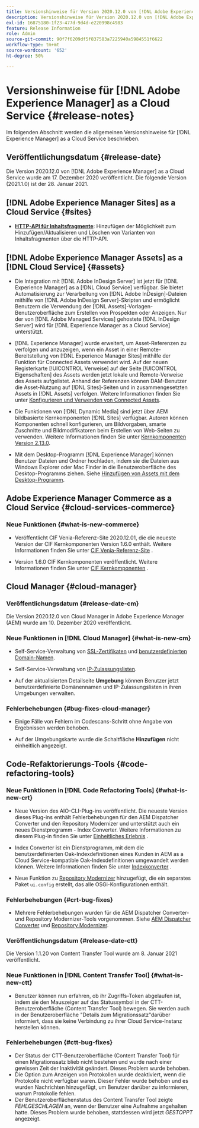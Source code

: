 ```yaml
---
title: Versionshinweise für Version 2020.12.0 von [!DNL Adobe Experience Manager] as a Cloud Service.
description: Versionshinweise für Version 2020.12.0 von [!DNL Adobe Experience Manager] as a Cloud Service.
exl-id: 16875180-1f23-477d-9d4d-e220998c4983
feature: Release Information
role: Admin
source-git-commit: 90f7f6209df5f837583a7225940a5984551f6622
workflow-type: tm+mt
source-wordcount: '652'
ht-degree: 50%

---
```


# Versionshinweise für [!DNL Adobe Experience Manager] as a Cloud Service {#release-notes}

Im folgenden Abschnitt werden die allgemeinen Versionshinweise für [!DNL Experience Manager] as a Cloud Service beschrieben.

## Veröffentlichungsdatum {#release-date}

Die Version 2020.12.0 von [!DNL Adobe Experience Manager] as a Cloud Service wurde am 17. Dezember 2020 veröffentlicht.
Die folgende Version (2021.1.0) ist der 28. Januar 2021.

## [!DNL Adobe Experience Manager Sites] as a Cloud Service {#sites}

* **[HTTP-API für Inhaltsfragmente](/help/assets/content-fragments/assets-api-content-fragments.md)**: Hinzufügen der Möglichkeit zum Hinzufügen/Aktualisieren und Löschen von Varianten von Inhaltsfragmenten über die HTTP-API.

## [!DNL Adobe Experience Manager Assets] as a [!DNL Cloud Service] {#assets}

* Die Integration mit [!DNL Adobe InDesign Server] ist jetzt für [!DNL Experience Manager] as a [!DNL Cloud Service] verfügbar. Sie bietet Automatisierung zur Verarbeitung von [!DNL Adobe InDesign]-Dateien mithilfe von [!DNL Adobe InDesign Server]-Skripten und ermöglicht Benutzern die Verwendung der [!DNL Assets]-Vorlagen-Benutzeroberfläche zum Erstellen von Prospekten oder Anzeigen. Nur der von [!DNL Adobe Managed Services] gehostete [!DNL InDesign Server] wird für [!DNL Experience Manager as a Cloud Service] unterstützt. <!-- TBD: Add link to article. -->

* [!DNL Experience Manager] wurde erweitert, um Asset-Referenzen zu verfolgen und anzuzeigen, wenn ein Asset in einer Remote-Bereitstellung von [!DNL Experience Manager Sites] mithilfe der Funktion für Connected Assets verwendet wird. Auf der neuen Registerkarte [!UICONTROL Verweise] auf der Seite [!UICONTROL Eigenschaften] des Assets werden jetzt lokale und Remote-Verweise des Assets aufgelistet. Anhand der Referenzen können DAM-Benutzer die Asset-Nutzung auf [!DNL Sites]-Seiten und in zusammengesetzten Assets in [!DNL Assets] verfolgen. Weitere Informationen finden Sie unter [Konfigurieren und Verwenden von Connected Assets](/help/assets/use-assets-across-connected-assets-instances.md).

* Die Funktionen von [!DNL Dynamic Media] sind jetzt über AEM bildbasierte Kernkomponenten [!DNL Sites] verfügbar. Autoren können Komponenten schnell konfigurieren, um Bildvorgaben, smarte Zuschnitte und Bildmodifikatoren beim Erstellen von Web-Seiten zu verwenden. Weitere Informationen finden Sie unter [Kernkomponenten Version 2.13.0](https://github.com/adobe/aem-core-wcm-components/releases/tag/core.wcm.components.reactor-2.13.0).

* Mit dem Desktop-Programm [!DNL Experience Manager] können Benutzer Dateien und Ordner hochladen, indem sie die Dateien aus Windows Explorer oder Mac Finder in die Benutzeroberfläche des Desktop-Programms ziehen. Siehe [Hinzufügen von Assets mit dem Desktop-Programm](https://experienceleague.adobe.com/docs/experience-manager-desktop-app/using/using.html?lang=de#upload-and-add-new-assets-to-aem).

## Adobe Experience Manager Commerce as a Cloud Service {#cloud-services-commerce}

### Neue Funktionen {#what-is-new-commerce}

* Veröffentlicht CIF Venia-Referenz-Site 2020.12.01, die die neueste Version der CIF Kernkomponenten Version 1.6.0 enthält. Weitere Informationen finden Sie unter [CIF Venia-Referenz-Site](https://github.com/adobe/aem-cif-guides-venia/releases/tag/venia-2020.12.01) .

* Version 1.6.0 CIF Kernkomponenten veröffentlicht. Weitere Informationen finden Sie unter [CIF Kernkomponenten](https://github.com/adobe/aem-core-cif-components/releases/tag/core-cif-components-reactor-1.6.0) .

## Cloud Manager {#cloud-manager}

### Veröffentlichungsdatum {#release-date-cm}

Die Version 2020.12.0 von Cloud Manager in Adobe Experience Manager (AEM) wurde am 10. Dezember 2020 veröffentlicht.

### Neue Funktionen in [!DNL Cloud Manager] {#what-is-new-cm}

* Self-Service-Verwaltung von [SSL-Zertifikaten](/help/implementing/cloud-manager/managing-ssl-certifications/introduction.md) und [benutzerdefinierten Domain-Namen](/help/implementing/cloud-manager/custom-domain-names/introduction.md).

* Self-Service-Verwaltung von [IP-Zulassungslisten](/help/implementing/cloud-manager/ip-allow-lists/introduction.md).

* Auf der aktualisierten Detailseite **Umgebung** können Benutzer jetzt benutzerdefinierte Domänennamen und IP-Zulassungslisten in ihren Umgebungen verwalten.

### Fehlerbehebungen {#bug-fixes-cloud-manager}

* Einige Fälle von Fehlern im Codescans-Schritt ohne Angabe von Ergebnissen werden behoben.

* Auf der Umgebungskarte wurde die Schaltfläche **Hinzufügen** nicht einheitlich angezeigt.

## Code-Refaktorierungs-Tools {#code-refactoring-tools}

### Neue Funktionen in [!DNL Code Refactoring Tools] {#what-is-new-crt}

* Neue Version des AIO-CLI-Plug-ins veröffentlicht. Die neueste Version dieses Plug-ins enthält Fehlerbehebungen für den AEM Dispatcher Converter und den Repository Modernizer und unterstützt auch ein neues Dienstprogramm - Index Converter. Weitere Informationen zu diesem Plug-in finden Sie unter [Einheitliches Erlebnis](https://experienceleague.adobe.com/docs/experience-manager-cloud-service/content/migration-journey/refactoring-tools/unified-experience.html#benefits) .

* Index Converter ist ein Dienstprogramm, mit dem die benutzerdefinierten Oak-Indexdefinitionen eines Kunden in AEM as a Cloud Service-kompatible Oak-Indexdefinitionen umgewandelt werden können. Weitere Informationen finden Sie unter [Indexkonverter](https://github.com/adobe/aem-cloud-service-source-migration/tree/master/packages/index-converter) .

* Neue Funktion zu [Repository Modernizer](https://github.com/adobe/aem-cloud-service-source-migration/tree/master/packages/repository-modernizer) hinzugefügt, die ein separates Paket `ui.config` erstellt, das alle OSGi-Konfigurationen enthält.

### Fehlerbehebungen {#crt-bug-fixes}

* Mehrere Fehlerbehebungen wurden für die AEM Dispatcher Converter- und Repository Modernizer-Tools vorgenommen. Siehe [AEM Dispatcher Converter](https://github.com/adobe/aem-cloud-service-source-migration/tree/master/packages/dispatcher-converter) und [Repository Modernizer](https://github.com/adobe/aem-cloud-service-source-migration/tree/master/packages/repository-modernizer).

### Veröffentlichungsdatum {#release-date-ctt}

Die Version 1.1.20 von Content Transfer Tool wurde am 8. Januar 2021 veröffentlicht.

### Neue Funktionen in [!DNL Content Transfer Tool] {#what-is-new-ctt}

* Benutzer können nun erfahren, ob ihr Zugriffs-Token abgelaufen ist, indem sie den Mauszeiger auf das Statussymbol in der CTT-Benutzeroberfläche (Content Transfer Tool) bewegen. Sie werden auch in der Benutzeroberfläche &quot;Details zum Migrationssatz&quot;darüber informiert, dass sie keine Verbindung zu ihrer Cloud Service-Instanz herstellen können.

### Fehlerbehebungen {#ctt-bug-fixes}

* Der Status der CTT-Benutzeroberfläche (Content Transfer Tool) für einen Migrationssatz blieb nicht bestehen und wurde nach einer gewissen Zeit der Inaktivität geändert. Dieses Problem wurde behoben.
* Die Option zum Anzeigen von Protokollen wurde deaktiviert, wenn die Protokolle nicht verfügbar waren. Dieser Fehler wurde behoben und es wurden Nachrichten hinzugefügt, um Benutzer darüber zu informieren, warum Protokolle fehlen.
* Der Benutzeroberflächenstatus des Content Transfer Tool zeigte *FEHLGESCHLAGEN* an, wenn der Benutzer eine Aufnahme angehalten hatte. Dieses Problem wurde behoben, stattdessen wird jetzt *GESTOPPT* angezeigt.

